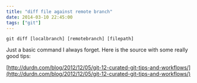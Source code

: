 ```yaml
---
title: "diff file against remote branch"
date: 2014-03-10 22:45:00
tags: ["git"]
---
```


```
git diff [localbranch] [remotebranch] [filepath]
```


Just a basic command I always forget. Here is the source with some really good tips:

[http://durdn.com/blog/2012/12/05/git-12-curated-git-tips-and-workflows/](http://durdn.com/blog/2012/12/05/git-12-curated-git-tips-and-workflows/)
